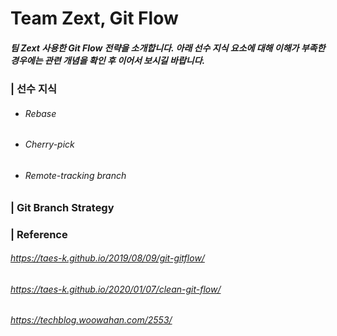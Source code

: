 # Team Zext, Git Flow

##### 팀 Zext 사용한 Git Flow 전략을 소개합니다. 아래 선수 지식 요소에 대해 이해가 부족한 경우에는 관련 개념을 확인 후 이어서 보시길 바랍니다. 

### | 선수 지식

- ###### Rebase

- ###### Cherry-pick

- ###### Remote-tracking branch 

### | Git Branch Strategy 

 









### | Reference

###### https://taes-k.github.io/2019/08/09/git-gitflow/

###### https://taes-k.github.io/2020/01/07/clean-git-flow/

###### https://techblog.woowahan.com/2553/